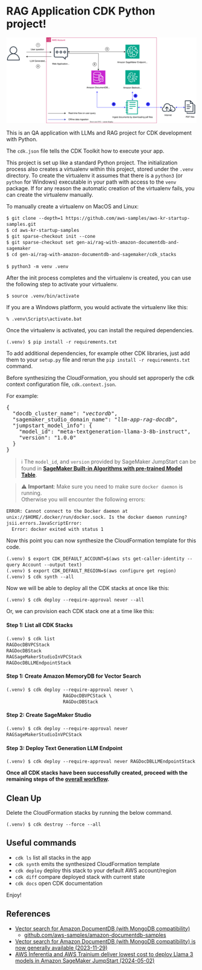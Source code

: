 
# RAG Application CDK Python project!

![rag_with_docdb_sagemaker_arch](./rag_with_docdb_sagemaker_arch.svg)

This is an QA application with LLMs and RAG project for CDK development with Python.

The `cdk.json` file tells the CDK Toolkit how to execute your app.

This project is set up like a standard Python project.  The initialization
process also creates a virtualenv within this project, stored under the `.venv`
directory.  To create the virtualenv it assumes that there is a `python3`
(or `python` for Windows) executable in your path with access to the `venv`
package. If for any reason the automatic creation of the virtualenv fails,
you can create the virtualenv manually.

To manually create a virtualenv on MacOS and Linux:

```
$ git clone --depth=1 https://github.com/aws-samples/aws-kr-startup-samples.git
$ cd aws-kr-startup-samples
$ git sparse-checkout init --cone
$ git sparse-checkout set gen-ai/rag-with-amazon-documentdb-and-sagemaker
$ cd gen-ai/rag-with-amazon-documentdb-and-sagemaker/cdk_stacks

$ python3 -m venv .venv
```

After the init process completes and the virtualenv is created, you can use the following
step to activate your virtualenv.

```
$ source .venv/bin/activate
```

If you are a Windows platform, you would activate the virtualenv like this:

```
% .venv\Scripts\activate.bat
```

Once the virtualenv is activated, you can install the required dependencies.

```
(.venv) $ pip install -r requirements.txt
```

To add additional dependencies, for example other CDK libraries, just add
them to your `setup.py` file and rerun the `pip install -r requirements.txt`
command.

Before synthesizing the CloudFormation, you should set approperly the cdk context configuration file, `cdk.context.json`.

For example:

<pre>
{
  "docdb_cluster_name": "<i>vectordb</i>",
  "sagemaker_studio_domain_name": "<i>llm-app-rag-docdb</i>",
  "jumpstart_model_info": {
    "model_id": "meta-textgeneration-llama-3-8b-instruct",
    "version": "1.0.0"
  }
}
</pre>

> :information_source: The `model_id`, and `version` provided by SageMaker JumpStart can be found in [**SageMaker Built-in Algorithms with pre-trained Model Table**](https://sagemaker.readthedocs.io/en/stable/doc_utils/pretrainedmodels.html).

> :warning: **Important**: Make sure you need to make sure `docker daemon` is running.<br/>
> Otherwise you will encounter the following errors:

  ```
  ERROR: Cannot connect to the Docker daemon at unix://$HOME/.docker/run/docker.sock. Is the docker daemon running?
  jsii.errors.JavaScriptError:
    Error: docker exited with status 1
  ```

Now this point you can now synthesize the CloudFormation template for this code.

```
(.venv) $ export CDK_DEFAULT_ACCOUNT=$(aws sts get-caller-identity --query Account --output text)
(.venv) $ export CDK_DEFAULT_REGION=$(aws configure get region)
(.venv) $ cdk synth --all
```

Now we will be able to deploy all the CDK stacks at once like this:

```
(.venv) $ cdk deploy --require-approval never --all
```

Or, we can provision each CDK stack one at a time like this:

#### Step 1: List all CDK Stacks

```
(.venv) $ cdk list
RAGDocDBVPCStack
RAGDocDBStack
RAGSageMakerStudioInVPCStack
RAGDocDBLLMEndpointStack
```

#### Step 1: Create Amazon MemoryDB for Vector Search

```
(.venv) $ cdk deploy --require-approval never \
                     RAGDocDBVPCStack \
                     RAGDocDBStack
```

#### Step 2: Create SageMaker Studio

```
(.venv) $ cdk deploy --require-approval never RAGSageMakerStudioInVPCStack
```

#### Step 3: Deploy Text Generation LLM Endpoint

```
(.venv) $ cdk deploy --require-approval never RAGDocDBLLMEndpointStack
```

**Once all CDK stacks have been successfully created, proceed with the remaining steps of the [overall workflow](../README.md#overall-workflow).**


## Clean Up

Delete the CloudFormation stacks by running the below command.

```
(.venv) $ cdk destroy --force --all
```

## Useful commands

 * `cdk ls`          list all stacks in the app
 * `cdk synth`       emits the synthesized CloudFormation template
 * `cdk deploy`      deploy this stack to your default AWS account/region
 * `cdk diff`        compare deployed stack with current state
 * `cdk docs`        open CDK documentation

Enjoy!

## References

 * [Vector search for Amazon DocumentDB (with MongoDB compatibility)](https://docs.aws.amazon.com/documentdb/latest/developerguide/vector-search.html)
   * [github.com/aws-samples/amazon-documentdb-samples](https://github.com/aws-samples/amazon-documentdb-samples/)
 * [Vector search for Amazon DocumentDB (with MongoDB compatibility) is now generally available (2023-11-29)](https://aws.amazon.com/blogs/aws/vector-search-for-amazon-documentdb-with-mongodb-compatibility-is-now-generally-available/)
 * [AWS Inferentia and AWS Trainium deliver lowest cost to deploy Llama 3 models in Amazon SageMaker JumpStart (2024-05-02)](https://aws.amazon.com/blogs/machine-learning/aws-inferentia-and-aws-trainium-deliver-lowest-cost-to-deploy-llama-3-models-in-amazon-sagemaker-jumpstart/)
